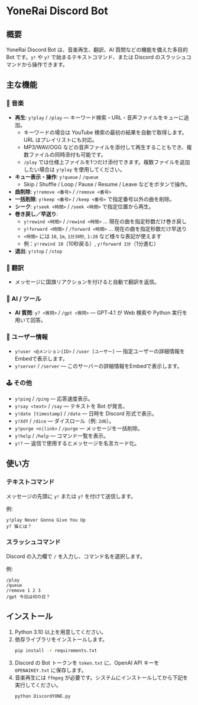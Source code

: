 # YoneRai Discord Bot

## 概要
YoneRai Discord Bot は、音楽再生、翻訳、AI 質問などの機能を備えた多目的 Bot です。`y!` や `y?` で始まるテキストコマンド、または Discord のスラッシュコマンドから操作できます。

## 主な機能

### 🎵 音楽
- **再生**: `y!play` / `/play` — キーワード検索・URL・音声ファイルをキューに追加。
  - キーワードの場合は YouTube 検索の最初の結果を自動で取得します。URL はプレイリストにも対応。
  - MP3/WAV/OGG などの音声ファイルを添付して再生することもでき、複数ファイルの同時添付も可能です。
  - `/play` では仕様上ファイルを1つだけ添付できます。複数ファイルを追加したい場合は `y!play` を使用してください。
- **キュー表示・操作**: `y!queue` / `/queue`
  - Skip / Shuffle / Loop / Pause / Resume / Leave などをボタンで操作。
- **曲削除**: `y!remove <番号>` / `/remove <番号>`
- **一括削除**: `y!keep <番号>` / `/keep <番号>` で指定番号以外の曲を削除。
- **シーク**: `y!seek <時間>` / `/seek <時間>` で指定位置から再生。
- **巻き戻し／早送り**:
  - `y!rewind <時間>` / `/rewind <時間>` … 現在の曲を指定秒数だけ巻き戻し
  - `y!forward <時間>` / `/forward <時間>` … 現在の曲を指定秒数だけ早送り
  - `<時間>` には `10`, `1m`, `1分30秒`, `1:20` など様々な表記が使えます
  - 例：`y!rewind 10`（10秒戻る）, `y!forward 1分`（1分進む）
- **退出**: `y!stop` / `/stop`

### 💬 翻訳
- メッセージに国旗リアクションを付けると自動で翻訳を返信。

### 🤖 AI / ツール
- **AI 質問**: `y? <質問>` / `/gpt <質問>` — GPT‑4.1 が Web 検索や Python 実行を用いて回答。

### 🧑 ユーザー情報
- `y!user <@メンション|ID>` / `/user [ユーザー]` — 指定ユーザーの詳細情報をEmbedで表示します。
- `y!server` / `/server` — このサーバーの詳細情報をEmbedで表示します。

### 🕹️ その他
- `y!ping` / `/ping` — 応答速度表示。
- `y!say <text>` / `/say` — テキストを Bot が発言。
- `y!date [timestamp]` / `/date` — 日時を Discord 形式で表示。
- `y!XdY` / `/dice` — ダイスロール（例: `2d6`）。
- `y!purge <n|link>` / `/purge` — メッセージを一括削除。
- `y!help` / `/help` — コマンド一覧を表示。
- `y!?` — 返信で使用するとメッセージを名言カード化。

## 使い方

### テキストコマンド
メッセージの先頭に `y!` または `y?` を付けて送信します。

例:
```
y!play Never Gonna Give You Up
y? 猫とは？
```

### スラッシュコマンド
Discord の入力欄で `/` を入力し、コマンド名を選択します。

例:
```
/play
/queue
/remove 1 2 3
/gpt 今日は何の日？
```

## インストール
1. Python 3.10 以上を用意してください。
2. 依存ライブラリをインストールします。
   ```bash
   pip install -r requirements.txt
   ```
3. Discord の Bot トークンを `token.txt` に、OpenAI API キーを `OPENAIKEY.txt` に保存します。
4. 音楽再生には `ffmpeg` が必要です。システムにインストールしてから下記を実行してください。
   ```bash
   python DiscordYONE.py
   ```
